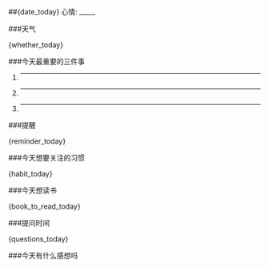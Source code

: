 ##{date_today} 心情: _____ 

###天气

{whether_today}

###今天最重要的三件事

1. ________________
2. ________________
3. ________________

###提醒

{reminder_today}

###今天想要关注的习惯

{habit_today}

###今天想读书

{book_to_read_today}

###提问时间

{questions_today}

###今天有什么感想吗

<!--
可用的{string}：

+ date_today
+ habit_today
+ reminder_today
+ questions_today
-->
